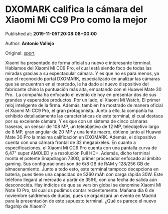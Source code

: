 
# DXOMARK califica la cámara del Xiaomi Mi CC9 Pro como la mejor

Published at: **2019-11-05T20:08:08+00:00**

Author: **Antonio Vallejo**

Original: [sport](https://www.sport.es/es/noticias/android/dxomark-califica-camara-del-xiaomi-cc9-pro-como-mejor-7715931)

Xiaomi ha presentado de forma oficial su nuevo e interesante terminal. Hablamos del Xiaomi Mi CC9 Pro, el cual está siendo foco de todas las miradas gracias a su expectacular cámara. Y es que no es para menos, ya que el reconocido portal DXOMARK, especializado en analizar las cámaras que se encuentran en el mercado, le ha dado al nuevo dispositivo del fabricante chino la puntuación más alta, empatando con el Huawei Mate 30 Pro. 
La compañía ha enfocado el evento de hoy en presentar dos de sus grandes y esperados productos. Por un lado, el Xiaomi Mi Watch, El primer reloj inteligente de la firma. Además, también ha mostrado de manera oficial el Xiaomi Mi CC9 Pro, el gran protagonista. Junto a ello, la compañía ha exhibido detalladamente las características de este terminal, el cual destaca por su excelente cámara. Y es que con un sistema de cinco cámaras traseras, un sensor de 108 MP, un teleobjetivo de 12 MP, teleobjetivo largo de 8 MP, gran angular de 20 MP y una lente macro, obtiene junto al Huawei Mate 30 Pro la máxima calificación en DXOMARK. Además, el dispositivo cuenta con una cámara frontal de 32 megapíxeles.
En cuanto a especificaciones, el Xiaomi Mi CC9 Pro cuenta con una pantalla curva de 6,47" super AMOLED y a resolución Full HD+. Además, dicho terminal monta el potente Snapdragon 730G, primer procesador enfocado al ámbito gaming. Sus configuraciones son de 6/8 GB de RAM y 128/256 GB de almacenamiento. Junto a todo esto, este terminal tampoco decepciona en batería, pues tiene una capacidad de 5260 mAh con carga rápida 30W.
Este teléfono llegará al mercado a partir de 359€, con una fecha de salida aún desconocida. Hay indicios de que su versión global se denomine Xiaomi Mi Note 10 Pro, tal cual os pudimos contar recientemente. Mañana día 6 de noviembre saldremos de dudas, pues se organizará un evento en Madrid para la presentación de este supuesto terminal. ¿Qué os parece el nuevo flagship de Xiaomi?
